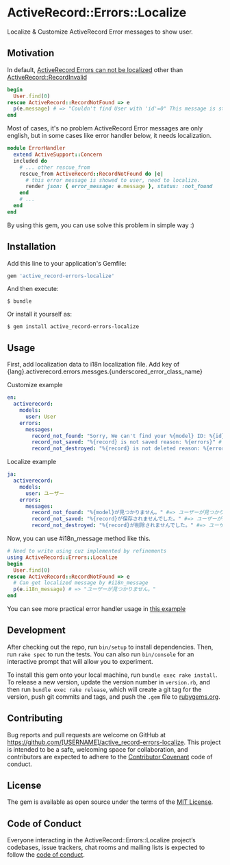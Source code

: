 # ActiveRecord::Errors::Localize

Localize & Customize ActiveRecord Error messages to show user.

## Motivation
In default,  [ActiveRecord Errors can not be localized](https://github.com/rails/rails/issues/35147) other than [ActiveRecord::RecordInvalid](https://github.com/rails/rails/blob/master/activerecord/lib/active_record/validations.rb#L22)

```ruby
begin
  User.find(0)
rescue ActiveRecord::RecordNotFound => e
  p(e.message) # => "Couldn't find User with 'id'=0" This message is static and can not change and localize
end
```

Most of cases, it's no problem ActiveRecord Error messages are only english,
but in some cases like error handler below, it needs localization.

```ruby
module ErrorHandler
  extend ActiveSupport::Concern
  included do
    # ... other rescue_from
    rescue_from ActiveRecord::RecordNotFound do |e|
	  # this error message is showed to user, need to localize.
      render json: { error_message: e.message }, status: :not_found
    end
	# ...
  end
end
```

By using this gem, you can use solve this problem in simple way :)

## Installation

Add this line to your application's Gemfile:

```ruby
gem 'active_record-errors-localize'
```

And then execute:

    $ bundle

Or install it yourself as:

    $ gem install active_record-errors-localize

## Usage

First, add localization data to i18n localization file.
Add key of {lang}.activerecord.errors.messges.{underscored_error_class_name}

Customize example
```yaml:en.yaml
en:
  activerecord:
    models:
      user: User
    errors:
      messages:
        record_not_found: "Sorry, We can't find your %{model} ID: %{id}  PrimaryKey: %{primary_key}" # => Sorry, We can't find your User ID: 1  PrimaryKey: id
        record_not_saved: "%{record} is not saved reason: %{errors}" # => User is not saved reason: xxxxx
        record_not_destroyed: "%{record} is not deleted reason: %{errors}" # => User is not deleted reason: yyyyy
```

Localize example
```yaml:ja.yaml
ja:
  activerecord:
    models:
      user: ユーザー
    errors:
      messages:
        record_not_found: "%{model}が見つかりません。" #=> ユーザーが見つかりません。
        record_not_saved: "%{record}が保存されませんでした。" #=> ユーザーが保存されませんでした。
        record_not_destroyed: "%{record}が削除されませんでした。" #=> ユーザーが削除されませんでした。
```

Now, you can use #i18n_message method like this.

```ruby
# Need to write using cuz implemented by refinements
using ActiveRecord::Errors::Localize
begin
  User.find(0)
rescue ActiveRecord::RecordNotFound => e
  # Can get localized message by #i18n_message
  p(e.i18n_message) # => "ユーザーが見つかりません。" 
end
```

You can see more practical error handler usage in [this example](https://github.com/kazuooooo/active_record-errors-localize/blob/master/examples/error_handler.rb)

## Development

After checking out the repo, run `bin/setup` to install dependencies. Then, run `rake spec` to run the tests. You can also run `bin/console` for an interactive prompt that will allow you to experiment.

To install this gem onto your local machine, run `bundle exec rake install`. To release a new version, update the version number in `version.rb`, and then run `bundle exec rake release`, which will create a git tag for the version, push git commits and tags, and push the `.gem` file to [rubygems.org](https://rubygems.org).

## Contributing

Bug reports and pull requests are welcome on GitHub at https://github.com/[USERNAME]/active_record-errors-localize. This project is intended to be a safe, welcoming space for collaboration, and contributors are expected to adhere to the [Contributor Covenant](http://contributor-covenant.org) code of conduct.

## License

The gem is available as open source under the terms of the [MIT License](https://opensource.org/licenses/MIT).

## Code of Conduct

Everyone interacting in the ActiveRecord::Errors::Localize project’s codebases, issue trackers, chat rooms and mailing lists is expected to follow the [code of conduct](https://github.com/[USERNAME]/active_record-errors-localize/blob/master/CODE_OF_CONDUCT.md).
